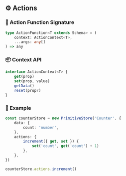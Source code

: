 ## ⚙ Actions

### 🔧 Action Function Signature

```ts
type ActionFunction<T extends Schema> = (
	context: ActionContext<T>,
	...args: any[]
) => any
```

### 📦 Context API

```ts
interface ActionContext<T> {
	get(prop)
	set(prop, value)
	getData()
	reset(prop?)
}
```

### 🔧 Example

```ts
const counterStore = new PrimitiveStore('Counter', {
	data: {
		count: 'number',
	},
	actions: {
		increment({ get, set }) {
			set('count', get('count') + 1)
		},
	},
})

counterStore.actions.increment()
```
